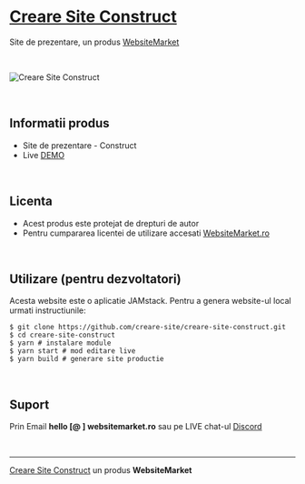 # [Creare Site Construct](https://creare-site-construct.websitemarket.ro/)

Site de prezentare, un produs [WebsiteMarket](https://websitemarket.ro)

<br />

![Creare Site Construct](https://raw.githubusercontent.com/creare-site/static/master/produse/creare-site-construct-intro.gif)

<br />

## Informatii produs

- Site de prezentare - Construct
- Live [DEMO](https://creare-site-construct.websitemarket.ro)
 
<br />

## Licenta

- Acest produs este protejat de drepturi de autor
- Pentru cumpararea licentei de utilizare accesati [WebsiteMarket.ro](https://websitemarket.ro) 

<br />

## Utilizare (pentru dezvoltatori)

Acesta website este o aplicatie JAMstack. Pentru a genera website-ul local urmati instructiunile:

```
$ git clone https://github.com/creare-site/creare-site-construct.git
$ cd creare-site-construct
$ yarn # instalare module
$ yarn start # mod editare live
$ yarn build # generare site productie
```

<br />

## Suport

Prin Email **hello [@ ] websitemarket.ro** sau pe LIVE chat-ul [Discord](https://discord.gg/MFRQmAk)

<br />

---
[Creare Site Construct](https://creare-site-construct.websitemarket.ro/) un produs **WebsiteMarket**
